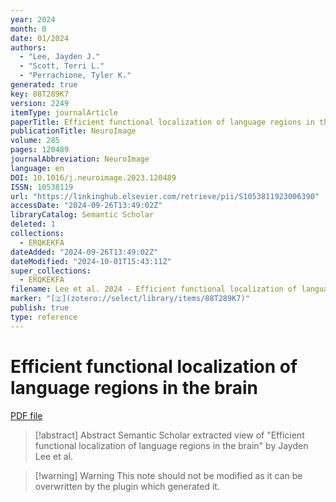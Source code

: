 ```yaml
---
year: 2024
month: 0
date: 01/2024
authors:
  - "Lee, Jayden J."
  - "Scott, Terri L."
  - "Perrachione, Tyler K."
generated: true
key: 88T289K7
version: 2249
itemType: journalArticle
paperTitle: Efficient functional localization of language regions in the brain
publicationTitle: NeuroImage
volume: 285
pages: 120489
journalAbbreviation: NeuroImage
language: en
DOI: 10.1016/j.neuroimage.2023.120489
ISSN: 10538119
url: "https://linkinghub.elsevier.com/retrieve/pii/S1053811923006390"
accessDate: "2024-09-26T13:49:02Z"
libraryCatalog: Semantic Scholar
deleted: 1
collections:
  - ERQKEKFA
dateAdded: "2024-09-26T13:49:02Z"
dateModified: "2024-10-01T15:43:11Z"
super_collections:
  - ERQKEKFA
filename: Lee et al. 2024 - Efficient functional localization of language regions in the brain.pdf
marker: "[🇿](zotero://select/library/items/88T289K7)"
publish: true
type: reference
---
```

# Efficient functional localization of language regions in the brain

[PDF file](/Papers/PDFs/Lee%20et%20al.%202024%20-%20Efficient%20functional%20localization%20of%20language%20regions%20in%20the%20brain.pdf)

> [!abstract] Abstract
> Semantic Scholar extracted view of "Efficient functional localization of language regions in the brain" by Jayden Lee et al.

>[!warning] Warning
> This note should not be modified as it can be overwritten by the plugin which generated it.

